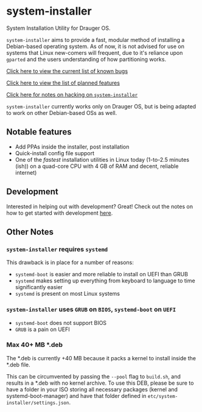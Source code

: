 # system-installer
System Installation Utility for Drauger OS.

`system-installer` aims to provide a fast, modular method of installing a Debian-based operating system. As of now, it is not advised for use on systems that Linux new-comers will frequent, due to it's reliance upon `gparted` and the users understanding of how partitioning works.


[Click here to view the current list of known bugs](https://github.com/drauger-os-development/system-installer/blob/master/known-bugs.md)

[Click here to view the list of planned features](https://github.com/drauger-os-development/system-installer/blob/master/planned-features.md)

[Click here for notes on hacking on `system-installer`](https://github.com/drauger-os-development/system-installer/blob/master/hacking.md)

`system-installer` currently works only on Drauger OS, but is being adapted to work on other Debian-based OSs as well.


## Notable features


 * Add PPAs inside the installer, post installation
 * Quick-install config file support
 * One of the *fastest* installation utilities in Linux today (1-to-2.5 minutes (ish)) on a quad-core CPU with 4 GB of RAM and decent, reliable internet)


## Development


 Interested in helping out with development? Great! Check out the notes on how to get started with development [here](https://github.com/drauger-os-development/system-installer/blob/master/development.md).

## Other Notes


### `system-installer` requires `systemd`
This drawback is in place for a number of reasons:
 * `systemd-boot` is easier and more reliable to install on UEFI than GRUB
 * `systemd` makes setting up everything from keyboard to language to time significantly easier
 * `systemd` is present on most Linux systems

### `system-installer` uses `GRUB` on `BIOS`, `systemd-boot` on `UEFI`
 * `systemd-boot` does not support BIOS
 * `GRUB` is a pain on UEFI

### Max 40+ MB *.deb
The *.deb is currently +40 MB because it packs a kernel to install inside the *.deb file.

This can be circumvented by passing the `--pool` flag to `build.sh`, and results in a *.deb with no kernel archive. To use this DEB, please be sure to have a folder in your ISO storing all necessary packages (kernel and systemd-boot-manager) and have that folder defined in `etc/system-installer/settings.json`. 
